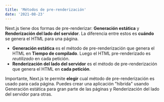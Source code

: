 ```yaml
---
title: 'Métodos de pre-renderización'
date: '2021-08-23'
---
```


Next.js tiene dos formas de pre-renderizar: **Generación estática** y **Renderización del lado del servidor**. La diferencia entre estos es **cuándo** se genera el HTML para una página.

- **Generación estática** es el método de pre-renderización que genera el HTML en **Tiempo de compilado**. Luego el HTML pre-renderizado es _reutilizado_ en cada petición.
- **Renderización del lado del servidor** es el método de pre-renderización que genera el HTML en **cada petición**.

Importante, Next.js te permite **elegir** cual método de pre-renderización es usado para cada página. Puedes crear una aplicación "híbrida" usando Generación estática para gran parte de las páginas y Renderización del lado del servidor para otras.
